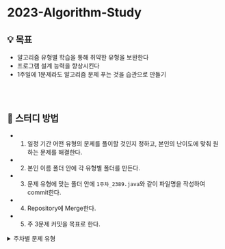 # 2023-Algorithm-Study

## 💡 목표
* 알고리즘 유형별 학습을 통해 취약한 유형을 보완한다
* 프로그램 설계 능력을 향상시킨다
* 1주일에 1문제라도 알고리즘 문제 푸는 것을 습관으로 만들기

<br><br>

## 📝 스터디 방법
* 1. 일정 기간 어떤 유형의 문제를 풀이할 것인지 정하고, 본인의 난이도에 맞춰 원하는 문제를 해결한다.
* 2. 본인 이름 폴더 안에 각 유형별 폴더를 만든다.
* 3. 문제 유형에 맞는 폴더 안에 `1주차_2389.java`와 같이 파일명을 작성하여 commit한다.
* 4. Repository에 Merge한다.
* 5. 주 3문제 커밋을 목표로 한다.


<details>
    <summary>주차별 문제 유형</summary>

| 1주차 (05.21 ~ 05.27) | BFS |

</details>
